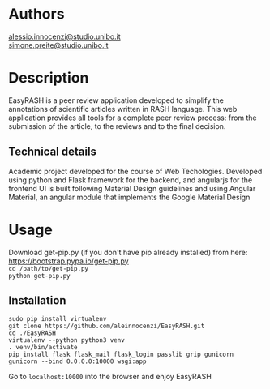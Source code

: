 
# Authors

alessio.innocenzi@studio.unibo.it  
simone.preite@studio.unibo.it

# Description

EasyRASH is a peer review application developed to simplify the annotations of scientific articles written in RASH language.
This web application provides all tools for a complete peer review process: from the submission of the article, to the reviews and to the final decision.

## Technical details

Academic project developed for the course of Web Techologies.
Developed using python and Flask framework for the backend, and angularjs for the frontend
UI is built following Material Design guidelines and using Angular Material, an angular module 
that implements the Google Material Design

# Usage

Download get-pip.py (if you don't have pip already installed) from here: https://bootstrap.pypa.io/get-pip.py  
`cd /path/to/get-pip.py`  
`python get-pip.py` 

## Installation

`sudo pip install virtualenv`  
`git clone https://github.com/aleinnocenzi/EasyRASH.git`  
`cd ./EasyRASH`  
`virtualenv --python python3 venv`  
`. venv/bin/activate`  
`pip install flask flask_mail flask_login passlib grip gunicorn`  
`gunicorn --bind 0.0.0.0:10000 wsgi:app`  

Go to `localhost:10000` into the browser and enjoy EasyRASH 